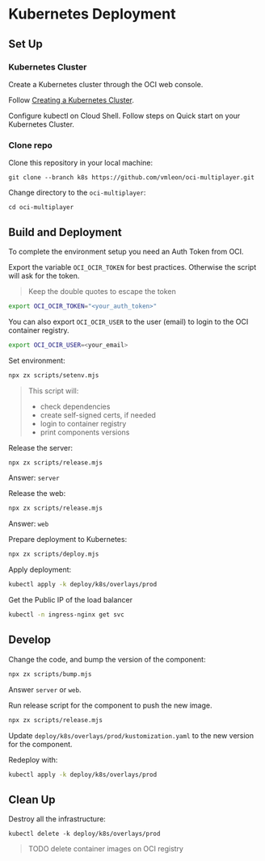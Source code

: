 # Kubernetes Deployment

## Set Up

### Kubernetes Cluster

Create a Kubernetes cluster through the OCI web console.

Follow [Creating a Kubernetes Cluster](https://docs.oracle.com/en-us/iaas/Content/ContEng/Tasks/contengcreatingclusterusingoke.htm).

Configure kubectl on Cloud Shell. Follow steps on Quick start on your Kubernetes Cluster.

### Clone repo

Clone this repository in your local machine:

```
git clone --branch k8s https://github.com/vmleon/oci-multiplayer.git
```

Change directory to the `oci-multiplayer`:

```
cd oci-multiplayer
```

## Build and Deployment

To complete the environment setup you need an Auth Token from OCI.

Export the variable `OCI_OCIR_TOKEN` for best practices. Otherwise the script will ask for the token.

> Keep the double quotes to escape the token

```bash
export OCI_OCIR_TOKEN="<your_auth_token>"
```

You can also export `OCI_OCIR_USER` to the user (email) to login to the OCI container registry.

```bash
export OCI_OCIR_USER=<your_email>
```

Set environment:
```bash
npx zx scripts/setenv.mjs
```

> This script will:
> - check dependencies
> - create self-signed certs, if needed
> - login to container registry
> - print components versions

Release the server:
```bash
npx zx scripts/release.mjs
```

Answer: `server`

Release the web:
```bash
npx zx scripts/release.mjs
```

Answer: `web`

Prepare deployment to Kubernetes:
```bash
npx zx scripts/deploy.mjs
```

Apply deployment:
```bash
kubectl apply -k deploy/k8s/overlays/prod
```

Get the Public IP of the load balancer
```bash
kubectl -n ingress-nginx get svc
```

## Develop

Change the code, and bump the version of the component:
```bash
npx zx scripts/bump.mjs
```

Answer `server` or `web`.

Run release script for the component to push the new image.
```bash
npx zx scripts/release.mjs
```

Update `deploy/k8s/overlays/prod/kustomization.yaml` to the new version for the component.

Redeploy with:
```bash
kubectl apply -k deploy/k8s/overlays/prod
```

## Clean Up

Destroy all the infrastructure:

```
kubectl delete -k deploy/k8s/overlays/prod
```

> TODO delete container images on OCI registry